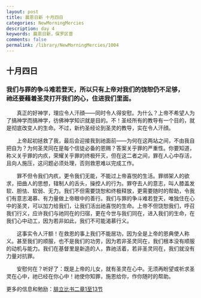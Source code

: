 ```yaml
---
layout: post
title: 晨恩日新 十月四日
categories: NewMorningMercies
description: day 4
keywords: 晨恩日新，保罗区普
comments: false
permalink: /library/NewMorningMercies/1004
---
```


## 十月四日

### 我们与罪的争斗难若登天，所以只有上帝对我们的饶恕仍不足够， <br> 祂还要藉着圣灵打开我们的心，住进我们里面。

&emsp;&emsp;真正的好神学，理应令人汗顔——同时令人得安慰。为什么？上帝不希望人为了搞神学而搞神学，彷佛神学知识就是目的。不！圣经所有的教导有一个目的，就是彻底改变人的生命。不过，新约圣经论到圣灵的教导，实在令人汗顔。

&emsp;&emsp;上帝起初拯救了我，最后会迎接我到祂面前——为何在这两站之间，不由我自把自为？为何圣灵同在是每个信徒必备的恩赐？答案关乎罪的严重性。你要知道，称义关乎罪的内疚，荣耀关乎罪的终极歼灭，但在这二者之间，罪在人心中存活，且向人施压，这问题必须处理，否则救恩难以完成工作。

&emsp;&emsp;罪不但令我们内疚，更令我们无能，不能过上帝喜悦的生活。罪绑架人的欲求，扭曲人的思想，辖制人的舌头，操控人的行为。罪夺去人的意志，叫人膝盖发软、胆怯、软弱、无力。我们不但需要饶恕和终极释放，更需要随时的帮助，令我们有意志渴慕、有力量做上帝眼中的善行。我们与罪的争斗难若登天，唯独住在心中的圣灵，可以加力给我们，让我们活出祂喜悦的生命。上帝不但饶恕我们，呼召我们行义，应许我们与祂同在的归宿，更在今世与我们同在，进入我们的生命，在我们心中动工，因为若非如此，我们不可能渴慕行义。

&emsp;&emsp;这事实令人汗额！在救恩的事上我们不能居功，因为全是上帝的恩典使人称义。甚至我们的顺服，也不是我们的功劳，因为若非圣灵同在，我们根本没有顺服的动机与能力。我们在基督里是新造的人，靠祂活着，若非圣灵同在，我们就没有力量对抗罪。

&emsp;&emsp;安慰何在？听好了：既是上帝的儿女，就有圣灵在心中。无须再盼望或祈求圣灵在心中，祂已经在你心中！祂使你知罪，施恩给你，作你随时的帮助。

更多的信息和勉励：[腓立比书二章1至13节]()
